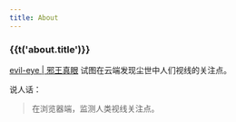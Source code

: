 ```yaml
---
title: About
---
```


<script setup lang="ts">
import { useI18n } from 'vue-i18n'
const { t } = useI18n()
</script>

<div class="text-center">
  <!-- You can use Vue components inside markdown -->
  <carbon-dicom-overlay class="text-4xl -mb-6 m-auto" />
  <h3>{{t('about.title')}}</h3>
</div>

[evil-eye | 邪王真眼](https://github.com/YunYouJun/evil-eye) 试图在云端发现尘世中人们视线的关注点。

说人话：

> 在浏览器端，监测人类视线关注点。
